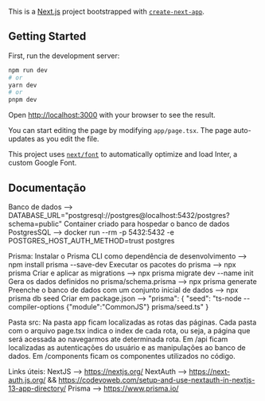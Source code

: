 This is a [Next.js](https://nextjs.org/) project bootstrapped with [`create-next-app`](https://github.com/vercel/next.js/tree/canary/packages/create-next-app).

## Getting Started

First, run the development server:

```bash
npm run dev
# or
yarn dev
# or
pnpm dev
```

Open [http://localhost:3000](http://localhost:3000) with your browser to see the result.

You can start editing the page by modifying `app/page.tsx`. The page auto-updates as you edit the file.

This project uses [`next/font`](https://nextjs.org/docs/basic-features/font-optimization) to automatically optimize and load Inter, a custom Google Font.

## Documentação

Banco de dados --> DATABASE_URL="postgresql://postgres@localhost:5432/postgres?schema=public"
Container criado para hospedar o banco de dados PostgresSQL --> docker run --rm -p 5432:5432 -e POSTGRES_HOST_AUTH_METHOD=trust postgres

Prisma:
Instalar o Prisma CLI como dependência de desenvolvimento --> npm install prisma --save-dev
Executar os pacotes do prisma --> npx prisma
Criar e aplicar as migrations --> npx prisma migrate dev --name init
Gera os dados definidos no prisma/schema.prisma --> npx prisma generate
Preenche o banco de dados com um conjunto inicial de dados --> npx prisma db seed
Criar em package.json --> "prisma": { "seed": "ts-node --compiler-options {\"module\":\"CommonJS\"} prisma/seed.ts" }

Pasta src:
Na pasta app ficam localizadas as rotas das páginas. Cada pasta com o arquivo page.tsx indica o index de cada rota, ou seja, a página que será acessada ao navegarmos ate determinada rota.
Em /api ficam localizadas as autenticações do usuário e as manipulações ao banco de dados.
Em /components ficam os componentes utilizados no código.

Links úteis:
NextJS --> https://nextjs.org/
NextAuth --> https://next-auth.js.org/ && https://codevoweb.com/setup-and-use-nextauth-in-nextjs-13-app-directory/
Prisma --> https://www.prisma.io/
